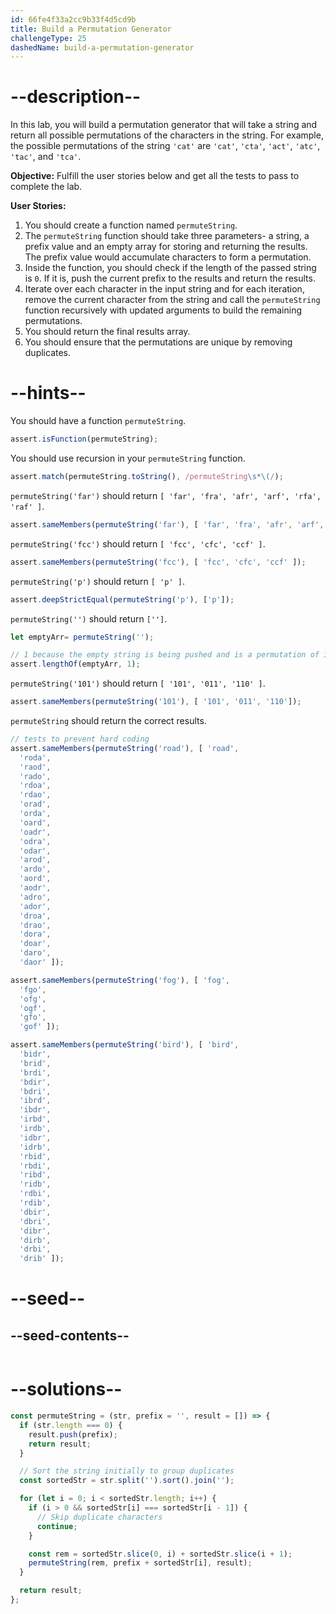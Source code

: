 ```yaml
---
id: 66fe4f33a2cc9b33f4d5cd9b
title: Build a Permutation Generator
challengeType: 25
dashedName: build-a-permutation-generator
---
```


# --description--

In this lab, you will build a permutation generator that will take a string and return all possible permutations of the characters in the string. For example, the possible permutations of the string `'cat'` are `'cat'`, `'cta'`, `'act'`, `'atc'`, `'tac'`, and `'tca'`.

**Objective:** Fulfill the user stories below and get all the tests to pass to complete the lab.

**User Stories:**

1. You should create a function named `permuteString`.
2. The `permuteString` function should take three parameters- a string, a prefix value and an empty array for storing and returning the results. The prefix value would accumulate characters to form a permutation.
3. Inside the function, you should check if the length of the passed string is `0`. If it is, push the current prefix to the results and return the results.
4. Iterate over each character in the input string and for each iteration, remove the current character from the string and call the `permuteString` function recursively with updated arguments to build the remaining permutations.
5. You should return the final results array.
6. You should ensure that the permutations are unique by removing duplicates.

# --hints--

You should have a function `permuteString`.

```js
assert.isFunction(permuteString);
```

You should use recursion in your `permuteString` function.

```js
assert.match(permuteString.toString(), /permuteString\s*\(/);
```

`permuteString('far')` should return `[ 'far', 'fra', 'afr', 'arf', 'rfa', 'raf' ]`.

```js
assert.sameMembers(permuteString('far'), [ 'far', 'fra', 'afr', 'arf', 'rfa', 'raf' ]);
```

`permuteString('fcc')` should return `[ 'fcc', 'cfc', 'ccf' ]`.

```js
assert.sameMembers(permuteString('fcc'), [ 'fcc', 'cfc', 'ccf' ]);
```

`permuteString('p')` should return `[ 'p' ]`.

```js
assert.deepStrictEqual(permuteString('p'), ['p']);
```

`permuteString('')` should return `['']`.

```js
let emptyArr= permuteString('');

// 1 because the empty string is being pushed and is a permutation of itself
assert.lengthOf(emptyArr, 1); 

```

`permuteString('101')` should return `[ '101', '011', '110' ]`.

```js
assert.sameMembers(permuteString('101'), [ '101', '011', '110']);
```

`permuteString` should return the correct results.

```js
// tests to prevent hard coding
assert.sameMembers(permuteString('road'), [ 'road',
  'roda',
  'raod',
  'rado',
  'rdoa',
  'rdao',
  'orad',
  'orda',
  'oard',
  'oadr',
  'odra',
  'odar',
  'arod',
  'ardo',
  'aord',
  'aodr',
  'adro',
  'ador',
  'droa',
  'drao',
  'dora',
  'doar',
  'daro',
  'daor' ]);

assert.sameMembers(permuteString('fog'), [ 'fog', 
  'fgo', 
  'ofg', 
  'ogf', 
  'gfo', 
  'gof' ]);

assert.sameMembers(permuteString('bird'), [ 'bird',
  'bidr',
  'brid',
  'brdi',
  'bdir',
  'bdri',
  'ibrd',
  'ibdr',
  'irbd',
  'irdb',
  'idbr',
  'idrb',
  'rbid',
  'rbdi',
  'ribd',
  'ridb',
  'rdbi',
  'rdib',
  'dbir',
  'dbri',
  'dibr',
  'dirb',
  'drbi',
  'drib' ]);

```

# --seed--

## --seed-contents--

```js

```

# --solutions--

```js
const permuteString = (str, prefix = '', result = []) => {
  if (str.length === 0) {
    result.push(prefix);
    return result;
  }

  // Sort the string initially to group duplicates
  const sortedStr = str.split('').sort().join('');

  for (let i = 0; i < sortedStr.length; i++) {
    if (i > 0 && sortedStr[i] === sortedStr[i - 1]) {
      // Skip duplicate characters
      continue;
    }

    const rem = sortedStr.slice(0, i) + sortedStr.slice(i + 1);
    permuteString(rem, prefix + sortedStr[i], result);
  }

  return result;
};
```
